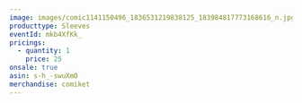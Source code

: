 ```yaml
---
image: images/comic1141150496_1836531219838125_183984817773168616_n.jpg
producttype: Sleeves
eventId: mkb4XfKk_
pricings:
  - quantity: 1
    price: 25
onsale: true
asin: s-h_-swuXmO
merchandise: comiket
---
```

